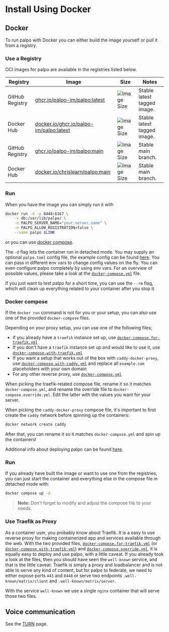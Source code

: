 # Install Using Docker

## Docker

To run palpo with Docker you can either build the image yourself or pull it
from a registry.

### Use a Registry

OCI images for palpo are available in the registries listed below.

| Registry        | Image                                                           | Size                          | Notes                  |
| --------------- | --------------------------------------------------------------- | ----------------------------- | ---------------------- |
| GitHub Registry | [ghcr.io/palpo-im/palpo:latest][gh] | ![Image Size][shield-latest]  | Stable latest tagged image.          |
| Docker Hub      | [docker.io/ghcr.io/palpo-im/palpo:latest][dh]             | ![Image Size][shield-latest]  | Stable latest tagged image.          |
| GitHub Registry | [ghcr.io/palpo-im/palpo:main][gh]   | ![Image Size][shield-main]    | Stable main branch.   |
| Docker Hub      | [docker.io/chrislearn/palpo:main][dh]               | ![Image Size][shield-main]    | Stable main branch.   |

[dh]: https://hub.docker.com/r/chrislearn/palpo
[gh]: https://github.com/palpo-im/palpo/pkgs/container/palpo
[shield-latest]: https://img.shields.io/docker/image-size/chrislearn/palpo/latest
[shield-main]: https://img.shields.io/docker/image-size/chrislearn/palpo/main

### Run

When you have the image you can simply run it with

```bash
docker run -d -p 8448:6167 \
    -v db:/var/lib/palpo/ \
    -e PALPO_SERVER_NAME="your.server.name" \
    -e PALPO_ALLOW_REGISTRATION=false \
    --name palpo $LINK
```

or you can use [docker compose](#docker-compose).

The `-d` flag lets the container run in detached mode. You may supply an
optional `palpo.toml` config file, the example config can be found
[here](../configuration/examples.md). You can pass in different env vars to
change config values on the fly. You can even configure palpo completely by
using env vars. For an overview of possible values, please take a look at the
[`docker-compose.yml`](docker-compose.yml) file.

If you just want to test palpo for a short time, you can use the `--rm`
flag, which will clean up everything related to your container after you stop
it.

### Docker compose

If the `docker run` command is not for you or your setup, you can also use one
of the provided `docker-compose` files.

Depending on your proxy setup, you can use one of the following files;

- If you already have a `traefik` instance set up, use
[`docker-compose.for-traefik.yml`](docker-compose.for-traefik.yml)
- If you don't have a `traefik` instance set up and would like to use it, use
[`docker-compose.with-traefik.yml`](docker-compose.with-traefik.yml)
- If you want a setup that works out of the box with `caddy-docker-proxy`, use
[`docker-compose.with-caddy.yml`](docker-compose.with-caddy.yml) and replace all
`example.com` placeholders with your own domain
- For any other reverse proxy, use [`docker-compose.yml`](docker-compose.yml)

When picking the traefik-related compose file, rename it so it matches
`docker-compose.yml`, and rename the override file to
`docker-compose.override.yml`. Edit the latter with the values you want for your
server.

When picking the `caddy-docker-proxy` compose file, it's important to first
create the `caddy` network before spinning up the containers:

```bash
docker network create caddy
```

After that, you can rename it so it matches `docker-compose.yml` and spin up the
containers!

Additional info about deploying palpo can be found [here](generic.md).

### Run

If you already have built the image or want to use one from the registries, you
can just start the container and everything else in the compose file in detached
mode with:

```bash
docker compose up -d
```

> **Note:** Don't forget to modify and adjust the compose file to your needs.

### Use Traefik as Proxy

As a container user, you probably know about Traefik. It is a easy to use
reverse proxy for making containerized app and services available through the
web. With the two provided files,
[`docker-compose.for-traefik.yml`](docker-compose.for-traefik.yml) (or
[`docker-compose.with-traefik.yml`](docker-compose.with-traefik.yml)) and
[`docker-compose.override.yml`](docker-compose.override.yml), it is equally easy
to deploy and use palpo, with a little caveat. If you already took a look at
the files, then you should have seen the `well-known` service, and that is the
little caveat. Traefik is simply a proxy and loadbalancer and is not able to
serve any kind of content, but for palpo to federate, we need to either
expose ports `443` and `8448` or serve two endpoints `.well-known/matrix/client`
and `.well-known/matrix/server`.

With the service `well-known` we use a single `nginx` container that will serve
those two files.

## Voice communication

See the [TURN](../turn.md) page.

[nix-buildlayeredimage]: https://ryantm.github.io/nixpkgs/builders/images/dockertools/#ssec-pkgs-dockerTools-buildLayeredImage
[oci-image-def]: https://github.com/chrislearn/palpo/blob/main/nix/pkgs/oci-image/default.nix
